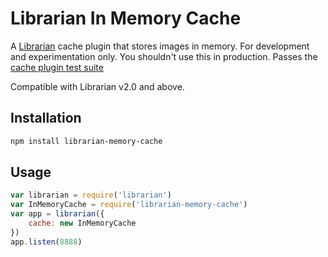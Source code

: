 # Librarian In Memory Cache

A [Librarian](https://github.com/librarianjs/librarian) cache plugin that stores images in memory. For development and experimentation only. You shouldn't use this in production. Passes the [cache plugin test suite](https://github.com/librarianjs/librarian/blob/master/plugin-tests/cache-plugin.js)

Compatible with Librarian v2.0 and above.

## Installation

```sh
npm install librarian-memory-cache
```

## Usage
```js
var librarian = require('librarian')
var InMemoryCache = require('librarian-memory-cache')
var app = librarian({
    cache: new InMemoryCache
})
app.listen(8888)
```
